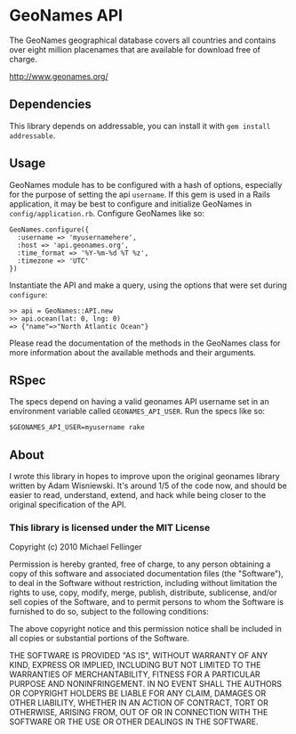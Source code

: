# GeoNames API

The GeoNames geographical database covers all countries and contains over eight
million placenames that are available for download free of charge.

http://www.geonames.org/


## Dependencies

This library depends on addressable, you can install it with
`gem install addressable`.


## Usage

GeoNames module has to be configured with a hash of options, especially for the
purpose of setting the api `username`. If this gem is used in a Rails
application, it may be best to configure and initialize GeoNames in
`config/application.rb`. Configure GeoNames like so:

    GeoNames.configure({ 
      :username => 'myusernamehere',
      :host => 'api.geonames.org',
      :time_format => '%Y-%m-%d %T %z',
      :timezone => 'UTC'
    })

Instantiate the API and make a query, using the options that were set during
`configure`:

    >> api = GeoNames::API.new
    >> api.ocean(lat: 0, lng: 0)
    => {"name"=>"North Atlantic Ocean"}

Please read the documentation of the methods in the GeoNames class for more
information about the available methods and their arguments.

## RSpec

The specs depend on having a valid geonames API username set in an environment
variable called `GEONAMES_API_USER`. Run the specs like so:

    $GEONAMES_API_USER=myusername rake

## About

I wrote this library in hopes to improve upon the original geonames library
written by Adam Wisniewski.
It's around 1/5 of the code now, and should be easier to read, understand,
extend, and hack while being closer to the original specification of the API.


### This library is licensed under the MIT License

Copyright (c) 2010 Michael Fellinger

Permission is hereby granted, free of charge, to any person obtaining a copy
of this software and associated documentation files (the "Software"), to deal
in the Software without restriction, including without limitation the rights
to use, copy, modify, merge, publish, distribute, sublicense, and/or sell
copies of the Software, and to permit persons to whom the Software is
furnished to do so, subject to the following conditions:

The above copyright notice and this permission notice shall be included in
all copies or substantial portions of the Software.

THE SOFTWARE IS PROVIDED "AS IS", WITHOUT WARRANTY OF ANY KIND, EXPRESS OR
IMPLIED, INCLUDING BUT NOT LIMITED TO THE WARRANTIES OF MERCHANTABILITY,
FITNESS FOR A PARTICULAR PURPOSE AND NONINFRINGEMENT. IN NO EVENT SHALL THE
AUTHORS OR COPYRIGHT HOLDERS BE LIABLE FOR ANY CLAIM, DAMAGES OR OTHER
LIABILITY, WHETHER IN AN ACTION OF CONTRACT, TORT OR OTHERWISE, ARISING FROM,
OUT OF OR IN CONNECTION WITH THE SOFTWARE OR THE USE OR OTHER DEALINGS IN
THE SOFTWARE.
